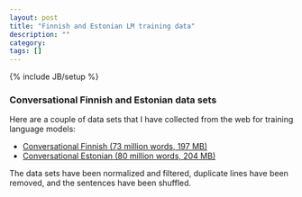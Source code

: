 ```yaml
---
layout: post
title: "Finnish and Estonian LM training data"
description: ""
category: 
tags: []
---
```

{% include JB/setup %}

### Conversational Finnish and Estonian data sets

Here are a couple of data sets that I have collected from the web for training
language models:

<ul>
  <li><a href="https://dl.dropboxusercontent.com/s/gckrscbkuilfvhm/73M-conversational-finnish.txt.gz">
      Conversational Finnish (73 million words, 197 MB)</a></li>
  <li><a href="https://dl.dropboxusercontent.com/s/kodlx8maserea3x/80M-conversational-estonian.txt.gz">
      Conversational Estonian (80 million words, 204 MB)</a></li>
</ul>

The data sets have been normalized and filtered, duplicate lines have been
removed, and the sentences have been shuffled.

